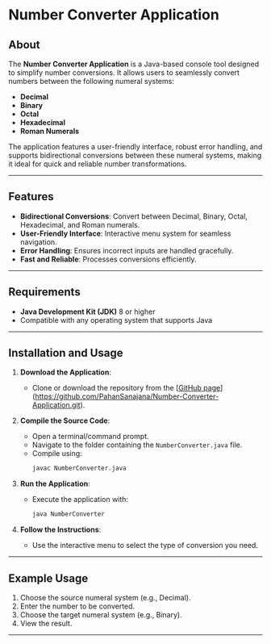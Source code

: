# Number Converter Application

## About
The **Number Converter Application** is a Java-based console tool designed to simplify number conversions. It allows users to seamlessly convert numbers between the following numeral systems:
- **Decimal**
- **Binary**
- **Octal**
- **Hexadecimal**
- **Roman Numerals**

The application features a user-friendly interface, robust error handling, and supports bidirectional conversions between these numeral systems, making it ideal for quick and reliable number transformations.

---

## Features
- **Bidirectional Conversions**: Convert between Decimal, Binary, Octal, Hexadecimal, and Roman numerals.
- **User-Friendly Interface**: Interactive menu system for seamless navigation.
- **Error Handling**: Ensures incorrect inputs are handled gracefully.
- **Fast and Reliable**: Processes conversions efficiently.

---

## Requirements
- **Java Development Kit (JDK)** 8 or higher
- Compatible with any operating system that supports Java

---

## Installation and Usage
1. **Download the Application**:
   - Clone or download the repository from the [[GitHub page](#)](https://github.com/PahanSanajana/Number-Converter-Application.git).
   
2. **Compile the Source Code**:
   - Open a terminal/command prompt.
   - Navigate to the folder containing the `NumberConverter.java` file.
   - Compile using:
     ```bash
     javac NumberConverter.java
     ```

3. **Run the Application**:
   - Execute the application with:
     ```bash
     java NumberConverter
     ```

4. **Follow the Instructions**:
   - Use the interactive menu to select the type of conversion you need.

---

## Example Usage
1. Choose the source numeral system (e.g., Decimal).
2. Enter the number to be converted.
3. Choose the target numeral system (e.g., Binary).
4. View the result.

---
